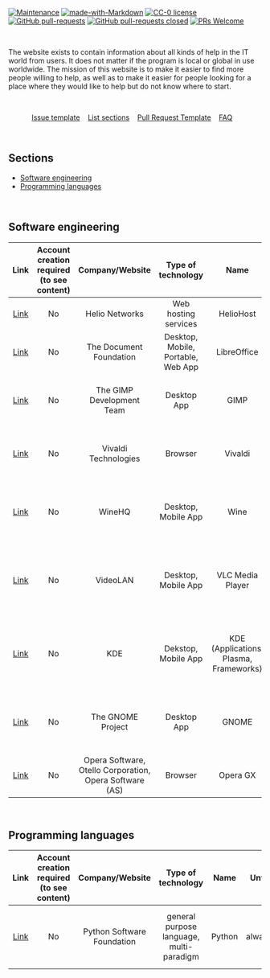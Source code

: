 [![Maintenance](https://img.shields.io/badge/Maintained%3F-yes-green.svg)](https://github.com/juliagoda/Help-Me-Here/graphs/commit-activity) [![made-with-Markdown](https://img.shields.io/badge/Made%20with-Markdown-1f425f.svg)](http://commonmark.org) [![CC-0 license](https://img.shields.io/badge/License-CC--0-blue.svg)](https://creativecommons.org/licenses/by-nd/4.0)
[![GitHub pull-requests](https://img.shields.io/github/issues-pr/juliagoda/Help-Me-Here)](https://github.com/juliagoda/Help-Me-Here/pulls) [![GitHub pull-requests closed](https://img.shields.io/github/issues-pr-closed/juliagoda/Help-Me-Here)](https://github.com/juliagoda/Help-Me-Here/pulls) [![PRs Welcome](https://img.shields.io/badge/PRs-welcome-brightgreen.svg?style=flat-square)](http://makeapullrequest.com)  

<br/>
  
The website exists to contain information about all kinds of help in the IT world from users. It does not matter if the program is local or global in use worldwide. The mission of this website is to make it easier to find more people willing to help, as well as to make it easier for people looking for a place where they would like to help but do not know where to start.

<br/>

<p align="center">
	<a href="ISSUE_TEMPLATE.md">Issue template</a>&nbsp;&nbsp;&nbsp;
	<a href="LIST_SECTIONS.md">List sections</a>&nbsp;&nbsp;&nbsp;
	<a href="PULL_REQUEST_TEMPLATE.md">Pull Request Template</a>&nbsp;&nbsp;&nbsp;
	<a href="FAQ.md">FAQ</a>&nbsp;&nbsp;&nbsp;
</p>
<br/>

## Sections

- [Software engineering](#software-engineering)
- [Programming languages](#programming-languages)

<br/>

## Software engineering


| Link 	| Account creation required (to see content) 	| Company/Website 	| Type of technology 	| Name 	| Until 	| General tasks 	| People group 	|
|:-:	|:-:	|:-:	|:-:	|:-:	|:-:	|:-:	|:-:	|
| [Link](https://www.heliohost.org) | No | Helio Networks | Web hosting services |  HelioHost | until end is announced | Donation | All |
| [Link](https://www.libreoffice.org/community/developers/) | No | The Document Foundation | Desktop, Mobile, Portable, Web App | LibreOffice | always | code development, file a bug | Developers |
| [Link](https://www.gimp.org/develop/) | No | The GIMP Development Team | Desktop App | GIMP | always | code development, docs/articles writing, translation | Developers, All |
| [Link](https://vivaldi.com/blog/join-the-ride/) | No | Vivaldi Technologies | Browser | Vivaldi | always | translation, send feature request, testing and sending bugs | All |
| [Link](https://www.winehq.org/getinvolved) | No | WineHQ | Desktop, Mobile App | Wine | always | donation, development, errors reporting, help on forum | Developers, All |
| [Link](https://www.videolan.org/contribute.html) | No | VideoLAN | Desktop, Mobile App | VLC Media Player | always | donation, development, writing docs, translation, creating design, help on forum | Developers, All |
| [Link](https://community.kde.org/Get_Involved/development) | No | KDE | Dekstop, Mobile App | KDE (Applications, Plasma, Frameworks) | always | donation, code development, bugs reporting, tests, writing docs | Developers, All |
| [Link](https://www.gnome.org/get-involved/) | No | The GNOME Project | Desktop App | GNOME | always | code development, donation, writing docs, promotion, translation | Developers, All |
| [Link](https://www.opera.com/pl/gx#faq) | No | Opera Software, Otello Corporation, Opera Software (AS) | Browser | Opera GX | always | tests | All |

<br/>

## Programming languages


| Link 	| Account creation required (to see content) 	| Company/Website 	| Type of technology 	| Name 	| Until 	| General tasks 	| People group 	|
|:-:	|:-:	|:-:	|:-:	|:-:	|:-:	|:-:	|:-:	|
| [Link](https://docs.python.org/3/bugs.html) | No | Python Software Foundation | general purpose language, multi-paradigm |  Python | always | docs writing, bugs reporting, submitting patches | Developers, All |
